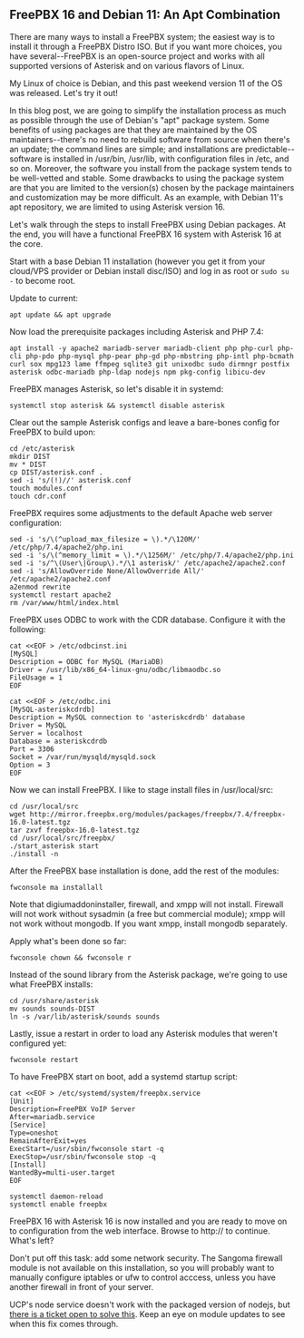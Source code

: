 ## FreePBX 16 and Debian 11: An Apt Combination

There are many ways to install a FreePBX system; the easiest way is to install it through a FreePBX Distro ISO. But if you want more choices, you have several--FreePBX is an open-source project and works with all supported versions of Asterisk and on various flavors of Linux.

My Linux of choice is Debian, and this past weekend version 11 of the OS was released. Let's try it out!

In this blog post, we are going to simplify the installation process as much as possible through the use of Debian's "apt" package system. Some benefits of using packages are that they are maintained by the OS maintainers--there's no need to rebuild software from source when there's an update; the command lines are simple; and installations are predictable--software is installed in /usr/bin, /usr/lib, with configuration files in /etc, and so on. Moreover, the software you install from the package system tends to be well-vetted and stable. Some drawbacks to using the package system are that you are limited to the version(s) chosen by the package maintainers and customization may be more difficult. As an example, with Debian 11's apt repository, we are limited to using Asterisk version 16.

Let's walk through the steps to install FreePBX using Debian packages. At the end, you will have a functional FreePBX 16 system with Asterisk 16 at the core.

Start with a base Debian 11 installation (however you get it from your cloud/VPS provider or Debian install disc/ISO) and log in as root or `sudo su -` to become root.

Update to current:

```
apt update && apt upgrade
```

Now load the prerequisite packages including Asterisk and PHP 7.4:

```
apt install -y apache2 mariadb-server mariadb-client php php-curl php-cli php-pdo php-mysql php-pear php-gd php-mbstring php-intl php-bcmath curl sox mpg123 lame ffmpeg sqlite3 git unixodbc sudo dirmngr postfix asterisk odbc-mariadb php-ldap nodejs npm pkg-config libicu-dev
```

FreePBX manages Asterisk, so let's disable it in systemd:

```
systemctl stop asterisk && systemctl disable asterisk
```

Clear out the sample Asterisk configs and leave a bare-bones config for FreePBX to build upon:

```
cd /etc/asterisk
mkdir DIST
mv * DIST
cp DIST/asterisk.conf .
sed -i 's/(!)//' asterisk.conf
touch modules.conf
touch cdr.conf
```

FreePBX requires some adjustments to the default Apache web server configuration:

```
sed -i 's/\(^upload_max_filesize = \).*/\120M/' /etc/php/7.4/apache2/php.ini 
sed -i 's/\(^memory_limit = \).*/\1256M/' /etc/php/7.4/apache2/php.ini
sed -i 's/^\(User\|Group\).*/\1 asterisk/' /etc/apache2/apache2.conf
sed -i 's/AllowOverride None/AllowOverride All/' /etc/apache2/apache2.conf
a2enmod rewrite
systemctl restart apache2
rm /var/www/html/index.html
```

FreePBX uses ODBC to work with the CDR database. Configure it with the following:

```
cat <<EOF > /etc/odbcinst.ini
[MySQL]
Description = ODBC for MySQL (MariaDB)
Driver = /usr/lib/x86_64-linux-gnu/odbc/libmaodbc.so
FileUsage = 1
EOF

cat <<EOF > /etc/odbc.ini
[MySQL-asteriskcdrdb]
Description = MySQL connection to 'asteriskcdrdb' database
Driver = MySQL
Server = localhost
Database = asteriskcdrdb
Port = 3306
Socket = /var/run/mysqld/mysqld.sock
Option = 3
EOF
```

Now we can install FreePBX. I like to stage install files in /usr/local/src:

```
cd /usr/local/src
wget http://mirror.freepbx.org/modules/packages/freepbx/7.4/freepbx-16.0-latest.tgz
tar zxvf freepbx-16.0-latest.tgz 
cd /usr/local/src/freepbx/
./start_asterisk start
./install -n
```

After the FreePBX base installation is done, add the rest of the modules:

```
fwconsole ma installall
```

Note that digiumaddoninstaller, firewall, and xmpp will not install. Firewall will not work without sysadmin (a free but commercial module); xmpp will not work without mongodb. If you want xmpp, install mongodb separately.

Apply what's been done so far:

```
fwconsole chown && fwconsole r
```

Instead of the sound library from the Asterisk package, we're going to use what FreePBX installs:

```
cd /usr/share/asterisk
mv sounds sounds-DIST
ln -s /var/lib/asterisk/sounds sounds
```

Lastly, issue a restart in order to load any Asterisk modules that weren't configured yet:

```
fwconsole restart
```

To have FreePBX start on boot, add a systemd startup script:

```
cat <<EOF > /etc/systemd/system/freepbx.service
[Unit]
Description=FreePBX VoIP Server
After=mariadb.service
[Service]
Type=oneshot
RemainAfterExit=yes
ExecStart=/usr/sbin/fwconsole start -q
ExecStop=/usr/sbin/fwconsole stop -q
[Install]
WantedBy=multi-user.target
EOF

systemctl daemon-reload
systemctl enable freepbx
```

FreePBX 16 with Asterisk 16 is now installed and you are ready to move on to configuration from the web interface. Browse to http://<the IP address of the server> to continue. What's left?

Don't put off this task: add some network security. The Sangoma firewall module is not available on this installation, so you will probably want to manually configure iptables or ufw to control acccess, unless you have another firewall in front of your server.

UCP's node service doesn't work with the packaged version of nodejs, but [there is a ticket open to solve this](https://issues.freepbx.org/browse/FREEPBX-22742). Keep an eye on module updates to see when this fix comes through.

